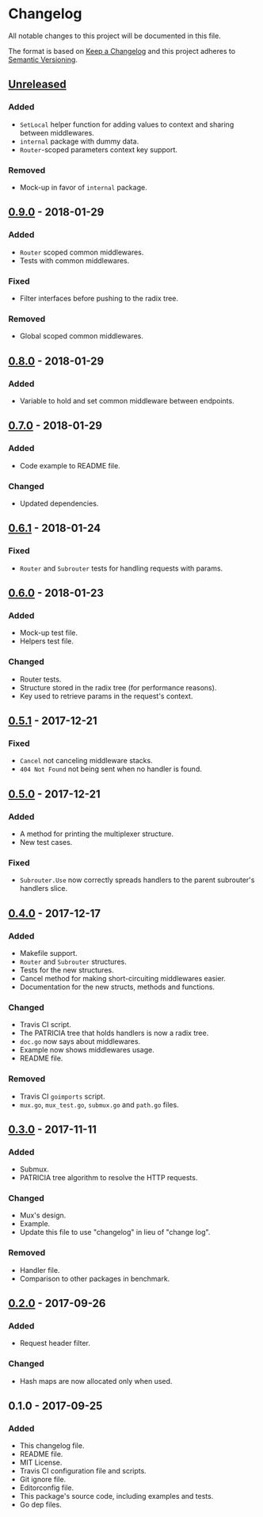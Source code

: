 # Changelog
All notable changes to this project will be documented in this file.

The format is based on [Keep a Changelog](http://keepachangelog.com/en/1.0.0/)
and this project adheres to [Semantic Versioning](http://semver.org/spec/v2.0.0.html).

## [Unreleased]
### Added
- `SetLocal` helper function for adding values to context and sharing between middlewares.
- `internal` package with dummy data.
- `Router`-scoped parameters context key support.

### Removed
- Mock-up in favor of `internal` package.

## [0.9.0] - 2018-01-29
### Added
- `Router` scoped common middlewares.
- Tests with common middlewares.

### Fixed
- Filter interfaces before pushing to the radix tree.

### Removed
- Global scoped common middlewares.

## [0.8.0] - 2018-01-29
### Added
- Variable to hold and set common middleware between endpoints.

## [0.7.0] - 2018-01-29
### Added
- Code example to README file.

### Changed
- Updated dependencies.

## [0.6.1] - 2018-01-24
### Fixed
- `Router` and `Subrouter` tests for handling requests with params.

## [0.6.0] - 2018-01-23
### Added
- Mock-up test file.
- Helpers test file.

### Changed
- Router tests.
- Structure stored in the radix tree (for performance reasons).
- Key used to retrieve params in the request's context.

## [0.5.1] - 2017-12-21
### Fixed
- `Cancel` not canceling middleware stacks.
- `404 Not Found` not being sent when no handler is found.

## [0.5.0] - 2017-12-21
### Added
- A method for printing the multiplexer structure.
- New test cases.

### Fixed
- `Subrouter.Use` now correctly spreads handlers to the parent subrouter's handlers slice.

## [0.4.0] - 2017-12-17
### Added
- Makefile support.
- `Router` and `Subrouter` structures.
- Tests for the new structures.
- Cancel method for making short-circuiting middlewares easier.
- Documentation for the new structs, methods and functions.

### Changed
- Travis CI script.
- The PATRICIA tree that holds handlers is now a radix tree.
- `doc.go` now says about middlewares.
- Example now shows middlewares usage.
- README file.

### Removed
- Travis CI `goimports` script.
- `mux.go`, `mux_test.go`, `submux.go` and `path.go` files.

## [0.3.0] - 2017-11-11
### Added
- Submux.
- PATRICIA tree algorithm to resolve the HTTP requests.

### Changed
- Mux's design.
- Example.
- Update this file to use "changelog" in lieu of "change log".

### Removed
- Handler file.
- Comparison to other packages in benchmark.

## [0.2.0] - 2017-09-26
### Added
- Request header filter.

### Changed
- Hash maps are now allocated only when used.

## 0.1.0 - 2017-09-25
### Added
- This changelog file.
- README file.
- MIT License.
- Travis CI configuration file and scripts.
- Git ignore file.
- Editorconfig file.
- This package's source code, including examples and tests.
- Go dep files.

[Unreleased]: https://github.com/gbrlsnchs/httpmux/compare/v0.9.0...HEAD
[0.9.0]: https://github.com/gbrlsnchs/httpmux/compare/v0.8.0...v0.9.0
[0.8.0]: https://github.com/gbrlsnchs/httpmux/compare/v0.7.0...v0.8.0
[0.7.0]: https://github.com/gbrlsnchs/httpmux/compare/v0.6.1...v0.7.0
[0.6.1]: https://github.com/gbrlsnchs/httpmux/compare/v0.6.0...v0.6.1
[0.6.0]: https://github.com/gbrlsnchs/httpmux/compare/v0.5.1...v0.6.0
[0.5.1]: https://github.com/gbrlsnchs/httpmux/compare/v0.5.0...v0.5.1
[0.5.0]: https://github.com/gbrlsnchs/httpmux/compare/v0.4.0...v0.5.0
[0.4.0]: https://github.com/gbrlsnchs/httpmux/compare/v0.3.0...v0.4.0
[0.3.0]: https://github.com/gbrlsnchs/httpmux/compare/v0.2.0...v0.3.0
[0.2.0]: https://github.com/gbrlsnchs/httpmux/compare/v0.1.0...v0.2.0
